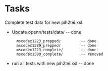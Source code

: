 # Tasks

Complete test data for new pih2tei.xsl:

- Update openn/tests/data/           -- done

        mscodex1223_prepped/         -- done
        mscodex1589_prepped/         -- done
        mscodex1223_complete/        -- done
        mscodex1589_complete/        -- removed

- run all tests with new pih2tei.xsl -- done
